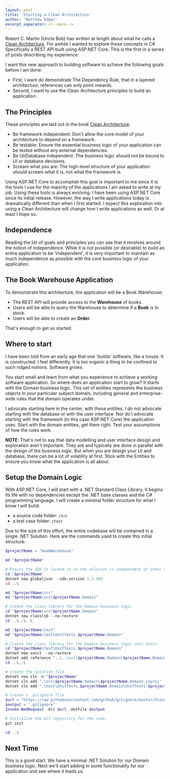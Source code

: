 ```yaml
---
layout: post
title: 'Starting a Clean Architecture'
author: 'Matthew Edgar'
excerpt_separator: <!--more-->
---
```


Robert C. Martin (Uncle Bob) has written at length about what he calls a [Clean Architecture][clean-arch-blog]. For
awhile I wanted to explore these concepts in C#. Specifically a REST API built using ASP.NET Core. This is the first
in a series of posts describing my experience.

<!--more-->

I want this new approach to building software to achieve the following goals before I am done:

- First, I want do demonstrate The Dependency Rule, that in a layered architecture, references can only point inwards.
- Second, I want to use the Clean Architecture principles to build an application.

## The Principles

These principles are laid out in the book [Clean Architecture][clean-arch-book]:

- Be framework independent: Don't allow the core model of your architecture to depend on a framework.
- Be testable: Ensure the essential business logic of your application can be tested without any external dependencies.
- Be UI/Database independent: The business logic should not be bound to UI or database decisions.
- Scream what you are: The high-level structure of your application should scream what it is, not what the framework is.

Using ASP.NET Core to accomplish this goal is important to me since it is the tools I use for the majority of the
applications I am asked to write at my job. Using these tools is always evolving. I have been using ASP.NET Core since its
initial release. However, the way I write applications today is dramatically different than when I first started. I expect
this exploration into using a Clean Architecture will change how I write applications as well. Or at least I hope so.

## Independence

Reading the list of goals and principles you can see that it revolves around the notion of independence. While it is not
possible (or desirable) to build an entire application to be 'independent', it is very important to maintain as much
independence as possible with the core business logic of your application.

## The Book Warehouse Application

To demonstrate this architecture, the application will be a Book Warehouse:

- The REST API will provide access to the **Warehouse** of books.
- Users will be able to query the Warehouse to determine if a **Book** is in stock.
- Users will be able to create an **Order**.

That's enough to get us started.

## Where to start

I have been told from an early age that one 'builds' software, like a house. It is constructed. I feel differently. It is
too organic a thing to be confined to such ridged notions. Software _grows_.

You start small and learn from what you experience to achieve a working software application. So where does an application start to grow? It starts with the Domain business logic. This set of entities represents the business objects in
your particular subject domain, including general and enterprise-wide rules that the domain operates under.

I advocate starting here in the center, with these entities. I do not advocate starting with the database or
with the user interface. Nor do I advocate starting with the framework (in this case ASP.NET Core) the application
uses. Start with the domain entities, get them right. Test your assumptions of how the rules work.

**NOTE**: That's not to say that data modelling and user interface design and exploration aren't important. They are
and typically are done in parallel with the design of the business logic. But when you are design your UI and database,
there can be a lot of volatility at first. Stick with the Entities to ensure you know what the application is all about.

## Setup the Domain Logic

With ASP.NET Core, I will start with a .NET Standard Class Library. It begins its life with no dependencies except the .NET base classes and the C# programming language. I will create a minimal folder structure for what I know I will build:

- a source code folder: `/src`
- a test case folder: `/test`

Due to the size of this effort, the entire codebase will be contained in a single .NET Solution. Here are the commands
used to create this initial structure:

```powershell
$projectName = "BookWarehouse"

md "$projectName"

# Ensure the SDK is locked in so the solution is independent of other SDK versions
cd "$projectName"
dotnet new globaljson --sdk-version 2.2.104
cd ..\

md "$projectName\src"
md "$projectName\src\$projectName.Domain"

# Create the class library for the Domain business logic
cd "$projectName\src\$projectName.Domain"
dotnet new classlib --no-restore
cd ..\..\..\

md "$projectName\test"
md "$projectName\test\UnitTests.$projectName.Domain"

# Create the class library for the Domain business logic unit tests
cd "$projectName\test\UnitTests.$projectName.Domain"
dotnet new xunit --no-restore
dotnet add reference "..\..\src\$projectName.Domain\$projectName.Domain.csproj"
cd ..\..\

# Create the Solution file
dotnet new sln -n "$projectName"
dotnet sln add ".\src\$projectName.Domain\$projectName.Domain.csproj"
dotnet sln add ".\test\UnitTests.$projectName.Domain\UnitTests.$projectName.Domain.csproj"

# Create a .gitignore file
$url = "https://raw.githubusercontent.com/github/gitignore/master/VisualStudio.gitignore"
$output = ".gitignore"
Invoke-WebRequest -Uri $url -OutFile $output

# Initialize the Git repository for the code.
git init

cd ..\
```

## Next Time

This is a good start. We have a minimal .NET Solution for our Domain business logic. Next we'll start
adding in some functionality for our application and see where it leads us.

[clean-arch-blog]: http://blog.cleancoder.com/uncle-bob/2012/08/13/the-clean-architecture.html
[clean-arch-book]: https://www.amazon.com/Clean-Architecture-Craftsmans-Software-Structure/dp/0134494164
